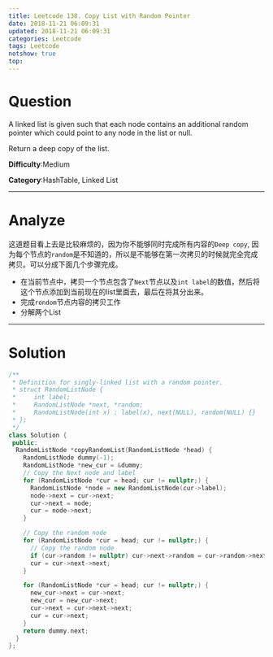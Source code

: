 ```yaml
---
title: Leetcode 138. Copy List with Random Pointer
date: 2018-11-21 06:09:31
updated: 2018-11-21 06:09:31
categories: Leetcode
tags: Leetcode
notshow: true
top:
---
```


# Question

A linked list is given such that each node contains an additional random pointer which could point to any node in the list or null.

Return a deep copy of the list.

**Difficulty**:Medium

**Category**:HashTable, Linked List

<!-- more -->

------------

# Analyze

这道题目看上去是比较麻烦的，因为你不能够同时完成所有内容的`Deep copy`, 因为每个节点的`random`是不知道的，所以是不能够在第一次拷贝的时候就完全完成拷贝。可以分成下面几个步骤完成。

- 在当前节点中，拷贝一个节点包含了`Next`节点以及`int label`的数值，然后将这个节点添加到当前现在的list里面去，最后在将其分出来。
- 完成`rondom`节点内容的拷贝工作
- 分解两个List

------------

# Solution

```cpp
/**
 * Definition for singly-linked list with a random pointer.
 * struct RandomListNode {
 *     int label;
 *     RandomListNode *next, *random;
 *     RandomListNode(int x) : label(x), next(NULL), random(NULL) {}
 * };
 */
class Solution {
 public:
  RandomListNode *copyRandomList(RandomListNode *head) {
    RandomListNode dummy(-1);
    RandomListNode *new_cur = &dummy;
    // Copy the Next node and label
    for (RandomListNode *cur = head; cur != nullptr;) {
      RandomListNode *node = new RandomListNode(cur->label);
      node->next = cur->next;
      cur->next = node;
      cur = node->next;
    }

    // Copy the random node
    for (RandomListNode *cur = head; cur != nullptr;) {
      // Copy the random node
      if (cur->random != nullptr) cur->next->random = cur->random->next;
      cur = cur->next->next;
    }

    for (RandomListNode *cur = head; cur != nullptr;) {
      new_cur->next = cur->next;
      new_cur = new_cur->next;
      cur->next = cur->next->next;
      cur = cur->next;
    }
    return dummy.next;
  }
};
```
